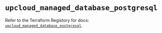 # `upcloud_managed_database_postgresql`

Refer to the Terraform Registory for docs: [`upcloud_managed_database_postgresql`](https://www.terraform.io/docs/providers/upcloud/r/managed_database_postgresql).
